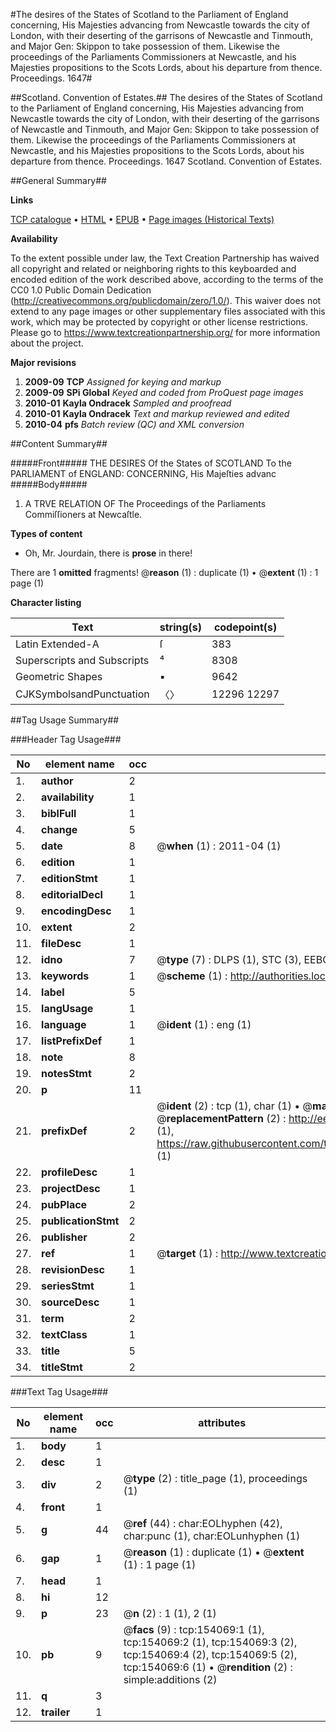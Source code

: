 #The desires of the States of Scotland to the Parliament of England concerning, His Majesties advancing from Newcastle towards the city of London, with their deserting of the garrisons of Newcastle and Tinmouth, and Major Gen: Skippon to take possession of them. Likewise the proceedings of the Parliaments Commissioners at Newcastle, and his Majesties propositions to the Scots Lords, about his departure from thence. Proceedings. 1647#

##Scotland. Convention of Estates.##
The desires of the States of Scotland to the Parliament of England concerning, His Majesties advancing from Newcastle towards the city of London, with their deserting of the garrisons of Newcastle and Tinmouth, and Major Gen: Skippon to take possession of them. Likewise the proceedings of the Parliaments Commissioners at Newcastle, and his Majesties propositions to the Scots Lords, about his departure from thence.
Proceedings. 1647
Scotland. Convention of Estates.

##General Summary##

**Links**

[TCP catalogue](http://www.ota.ox.ac.uk/tcp/)  • 
[HTML](http://tei.it.ox.ac.uk/tcp/Texts-HTML/free/A92/A92558.html)  • 
[EPUB](http://tei.it.ox.ac.uk/tcp/Texts-EPUB/free/A92/A92558.epub) • 
[Page images (Historical Texts)](https://historicaltexts.jisc.ac.uk/eebo-99896088e)

**Availability**

To the extent possible under law, the Text Creation Partnership has waived all copyright and related or neighboring rights to this keyboarded and encoded edition of the work described above, according to the terms of the CC0 1.0 Public Domain Dedication (http://creativecommons.org/publicdomain/zero/1.0/). This waiver does not extend to any page images or other supplementary files associated with this work, which may be protected by copyright or other license restrictions. Please go to https://www.textcreationpartnership.org/ for more information about the project.

**Major revisions**

1. __2009-09__ __TCP__ *Assigned for keying and markup*
1. __2009-09__ __SPi Global__ *Keyed and coded from ProQuest page images*
1. __2010-01__ __Kayla Ondracek__ *Sampled and proofread*
1. __2010-01__ __Kayla Ondracek__ *Text and markup reviewed and edited*
1. __2010-04__ __pfs__ *Batch review (QC) and XML conversion*

##Content Summary##

#####Front#####
THE DESIRES Of the States of SCOTLAND To the PARLIAMENT of ENGLAND: CONCERNING, His Majeſties advanc
#####Body#####

1. A TRVE RELATION OF The Proceedings of the Parliaments Commiſſioners at Newcaſtle.

**Types of content**

  * Oh, Mr. Jourdain, there is **prose** in there!

There are 1 **omitted** fragments! 
 @__reason__ (1) : duplicate (1)  •  @__extent__ (1) : 1 page (1)

**Character listing**


|Text|string(s)|codepoint(s)|
|---|---|---|
|Latin Extended-A|ſ|383|
|Superscripts             and Subscripts|⁴|8308|
|Geometric Shapes|▪|9642|
|CJKSymbolsandPunctuation|〈〉|12296 12297|

##Tag Usage Summary##

###Header Tag Usage###

|No|element name|occ|attributes|
|---|---|---|---|
|1.|__author__|2||
|2.|__availability__|1||
|3.|__biblFull__|1||
|4.|__change__|5||
|5.|__date__|8| @__when__ (1) : 2011-04 (1)|
|6.|__edition__|1||
|7.|__editionStmt__|1||
|8.|__editorialDecl__|1||
|9.|__encodingDesc__|1||
|10.|__extent__|2||
|11.|__fileDesc__|1||
|12.|__idno__|7| @__type__ (7) : DLPS (1), STC (3), EEBO-CITATION (1), PROQUEST (1), VID (1)|
|13.|__keywords__|1| @__scheme__ (1) : http://authorities.loc.gov/ (1)|
|14.|__label__|5||
|15.|__langUsage__|1||
|16.|__language__|1| @__ident__ (1) : eng (1)|
|17.|__listPrefixDef__|1||
|18.|__note__|8||
|19.|__notesStmt__|2||
|20.|__p__|11||
|21.|__prefixDef__|2| @__ident__ (2) : tcp (1), char (1)  •  @__matchPattern__ (2) : ([0-9\-]+):([0-9IVX]+) (1), (.+) (1)  •  @__replacementPattern__ (2) : http://eebo.chadwyck.com/downloadtiff?vid=$1&page=$2 (1), https://raw.githubusercontent.com/textcreationpartnership/Texts/master/tcpchars.xml#$1 (1)|
|22.|__profileDesc__|1||
|23.|__projectDesc__|1||
|24.|__pubPlace__|2||
|25.|__publicationStmt__|2||
|26.|__publisher__|2||
|27.|__ref__|1| @__target__ (1) : http://www.textcreationpartnership.org/docs/. (1)|
|28.|__revisionDesc__|1||
|29.|__seriesStmt__|1||
|30.|__sourceDesc__|1||
|31.|__term__|2||
|32.|__textClass__|1||
|33.|__title__|5||
|34.|__titleStmt__|2||


###Text Tag Usage###

|No|element name|occ|attributes|
|---|---|---|---|
|1.|__body__|1||
|2.|__desc__|1||
|3.|__div__|2| @__type__ (2) : title_page (1), proceedings (1)|
|4.|__front__|1||
|5.|__g__|44| @__ref__ (44) : char:EOLhyphen (42), char:punc (1), char:EOLunhyphen (1)|
|6.|__gap__|1| @__reason__ (1) : duplicate (1)  •  @__extent__ (1) : 1 page (1)|
|7.|__head__|1||
|8.|__hi__|12||
|9.|__p__|23| @__n__ (2) : 1 (1), 2 (1)|
|10.|__pb__|9| @__facs__ (9) : tcp:154069:1 (1), tcp:154069:2 (1), tcp:154069:3 (2), tcp:154069:4 (2), tcp:154069:5 (2), tcp:154069:6 (1)  •  @__rendition__ (2) : simple:additions (2)|
|11.|__q__|3||
|12.|__trailer__|1||
